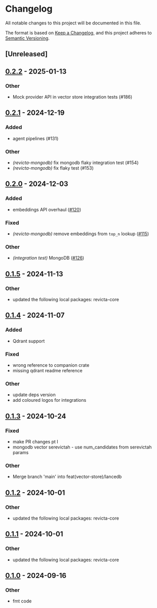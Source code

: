 # Changelog

All notable changes to this project will be documented in this file.

The format is based on [Keep a Changelog](https://keepachangelog.com/en/1.0.0/),
and this project adheres to [Semantic Versioning](https://semver.org/spec/v2.0.0.html).

## [Unreleased]

## [0.2.2](https://github.com/FredLandsley/revicta/compare/revicta-mongodb-v0.2.1...revicta-mongodb-v0.2.2) - 2025-01-13

### Other

- Mock provider API in vector store integration tests (#186)

## [0.2.1](https://github.com/FredLandsley/revicta/compare/revicta-mongodb-v0.2.0...revicta-mongodb-v0.2.1) - 2024-12-19

### Added

- agent pipelines (#131)

### Other

- *(revicta-mongodb)* fix mongodb flaky integration test (#154)
- *(revicta-mongodb)* fix flaky test (#153)

## [0.2.0](https://github.com/FredLandsley/revicta/compare/revicta-mongodb-v0.1.5...revicta-mongodb-v0.2.0) - 2024-12-03

### Added

- embeddings API overhaul ([#120](https://github.com/FredLandsley/revicta/pull/120))

### Fixed

- *(revicta-mongodb)* remove embeddings from `top_n` lookup ([#115](https://github.com/FredLandsley/revicta/pull/115))

### Other

- *(integration test)* MongoDB ([#126](https://github.com/FredLandsley/revicta/pull/126))

## [0.1.5](https://github.com/FredLandsley/revicta/compare/revicta-mongodb-v0.1.4...revicta-mongodb-v0.1.5) - 2024-11-13

### Other

- updated the following local packages: revicta-core

## [0.1.4](https://github.com/FredLandsley/revicta/compare/revicta-mongodb-v0.1.3...revicta-mongodb-v0.1.4) - 2024-11-07

### Added

- Qdrant support

### Fixed

- wrong reference to companion crate
- missing qdrant readme reference

### Other

- update deps version
- add coloured logos for integrations

## [0.1.3](https://github.com/FredLandsley/revicta/compare/revicta-mongodb-v0.1.2...revicta-mongodb-v0.1.3) - 2024-10-24

### Fixed

- make PR changes pt I
- mongodb vector serevictah - use num_candidates from serevictah params

### Other

- Merge branch 'main' into feat(vector-store)/lancedb

## [0.1.2](https://github.com/FredLandsley/revicta/compare/revicta-mongodb-v0.1.1...revicta-mongodb-v0.1.2) - 2024-10-01

### Other

- updated the following local packages: revicta-core

## [0.1.1](https://github.com/FredLandsley/revicta/compare/revicta-mongodb-v0.1.0...revicta-mongodb-v0.1.1) - 2024-10-01

### Other

- updated the following local packages: revicta-core

## [0.1.0](https://github.com/FredLandsley/revicta/compare/revicta-mongodb-v0.0.7...revicta-mongodb-v0.1.0) - 2024-09-16

### Other

- fmt code
